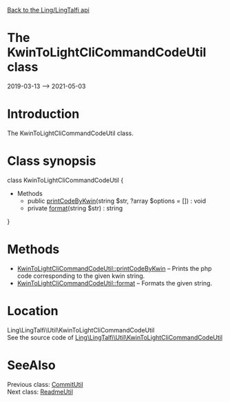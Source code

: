 [Back to the Ling/LingTalfi api](https://github.com/lingtalfi/LingTalfi/blob/master/doc/api/Ling/LingTalfi.md)



The KwinToLightCliCommandCodeUtil class
================
2019-03-13 --> 2021-05-03






Introduction
============

The KwinToLightCliCommandCodeUtil class.



Class synopsis
==============


class <span class="pl-k">KwinToLightCliCommandCodeUtil</span>  {

- Methods
    - public [printCodeByKwin](https://github.com/lingtalfi/LingTalfi/blob/master/doc/api/Ling/LingTalfi/Util/KwinToLightCliCommandCodeUtil/printCodeByKwin.md)(string $str, ?array $options = []) : void
    - private [format](https://github.com/lingtalfi/LingTalfi/blob/master/doc/api/Ling/LingTalfi/Util/KwinToLightCliCommandCodeUtil/format.md)(string $str) : string

}






Methods
==============

- [KwinToLightCliCommandCodeUtil::printCodeByKwin](https://github.com/lingtalfi/LingTalfi/blob/master/doc/api/Ling/LingTalfi/Util/KwinToLightCliCommandCodeUtil/printCodeByKwin.md) &ndash; Prints the php code corresponding to the given kwin string.
- [KwinToLightCliCommandCodeUtil::format](https://github.com/lingtalfi/LingTalfi/blob/master/doc/api/Ling/LingTalfi/Util/KwinToLightCliCommandCodeUtil/format.md) &ndash; Formats the given string.





Location
=============
Ling\LingTalfi\Util\KwinToLightCliCommandCodeUtil<br>
See the source code of [Ling\LingTalfi\Util\KwinToLightCliCommandCodeUtil](https://github.com/lingtalfi/LingTalfi/blob/master/Util/KwinToLightCliCommandCodeUtil.php)



SeeAlso
==============
Previous class: [CommitUtil](https://github.com/lingtalfi/LingTalfi/blob/master/doc/api/Ling/LingTalfi/Util/CommitUtil.md)<br>Next class: [ReadmeUtil](https://github.com/lingtalfi/LingTalfi/blob/master/doc/api/Ling/LingTalfi/Util/ReadmeUtil.md)<br>
